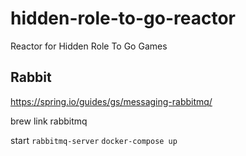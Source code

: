 # hidden-role-to-go-reactor
Reactor for Hidden Role To Go Games

## Rabbit
https://spring.io/guides/gs/messaging-rabbitmq/

brew link rabbitmq

start `rabbitmq-server`
`docker-compose up`